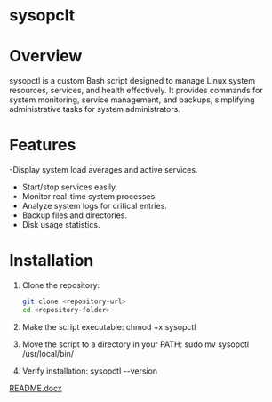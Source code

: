 # sysopclt

# Overview
sysopctl is a custom Bash script designed to manage Linux system resources, services, and health effectively. It provides commands for system monitoring, service management, and backups, simplifying administrative tasks for system administrators.

# Features
-Display system load averages and active services.
- Start/stop services easily.
- Monitor real-time system processes.
- Analyze system logs for critical entries.
- Backup files and directories.
- Disk usage statistics.

# Installation
1. Clone the repository:
   ```bash
   git clone <repository-url>
   cd <repository-folder>
   
2. Make the script executable:
chmod +x sysopctl

4. Move the script to a directory in your PATH:
sudo mv sysopctl /usr/local/bin/

6. Verify installation:
sysopctl --version

[README.docx](https://github.com/user-attachments/files/18124923/README.docx)
